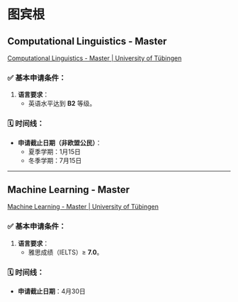 # 图宾根

## Computational Linguistics - Master

[Computational Linguistics - Master | University of Tübingen](https://uni-tuebingen.de/en/study/finding-a-course/degree-programs-available/detail/course/computational-linguistics-master/)

### ✅ 基本申请条件：

1. **语言要求**：
   - 英语水平达到 **B2** 等级。

### 🗓 时间线：

- **申请截止日期（非欧盟公民）**：
  - 夏季学期：1月15日
  - 冬季学期：7月15日

---

## Machine Learning - Master

[Machine Learning - Master | University of Tübingen](https://uni-tuebingen.de/en/study/finding-a-course/degree-programs-available/detail/course/machine-learning-master/#c696-language-requirements)

### ✅ 基本申请条件：

1. **语言要求**：
   - 雅思成绩（IELTS）≥ **7.0**。

### 🗓 时间线：

- **申请截止日期**：4月30日
